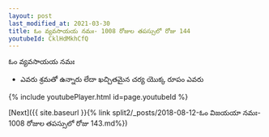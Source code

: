 ```yaml
---
layout: post
last_modified_at: 2021-03-30
title: ఓం వ్యవసాయయ నమః- 1008 రోజుల తపస్సులో రోజు 144
youtubeId: CklHdMkhCfQ
---
```

 
 
 ఓం వ్యవసాయయ నమః  
 
 -  ఎవరు శ్రమతో ఉన్నారు లేదా ఖచ్చితమైన చర్య యొక్క రూపం ఎవరు 
 
  
 
  
 
 
 
 
 
 


{% include youtubePlayer.html id=page.youtubeId %}
 
[Next]({{ site.baseurl }}{% link  split2/_posts/2018-08-12-ఓం విజయయా నమః- 1008 రోజుల తపస్సులో రోజు 143.md%})
 
